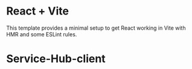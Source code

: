 # React + Vite

This template provides a minimal setup to get React working in Vite with HMR and some ESLint rules.


# Service-Hub-client
